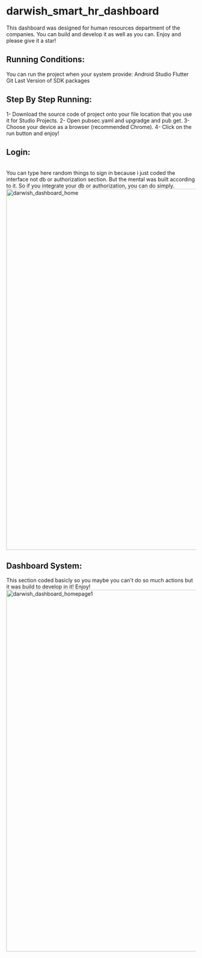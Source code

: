 # darwish_smart_hr_dashboard
This dashboard was designed for human resources department of the companies. You can build and develop it as well as you can. Enjoy and please give it a star!

<h2>Running Conditions:</h2>
You can run the project when your system provide:
Android Studio
Flutter
Git
Last Version of SDK packages

<h2>Step By Step Running:</h2>
1- Download the source code of project onto your file location that you use it for Studio Projects.
2- Open pubsec.yaml and upgradge and pub get.
3- Choose your device as a browser (recommended Chrome).
4- Click on the run button and enjoy!

<h2>Login:</h2>
<br />
You can type here random things to sign in because i just coded the interface not db or authorization section. But the mental was built according to it. So if you integrate your db or authorization, you can do simply.

<img width="958" alt="darwish_dashboard_home" src="https://github.com/imsamiinci/darwish_smart_hr_dashboard/assets/121817506/b163afe4-dfb7-4bc7-aa1b-2f8577563b54">

<h2>Dashboard System:</h2>
This section coded basicly so you maybe you can't do so much actions but it was build to develop in it! Enjoy!

<img width="960" alt="darwish_dashboard_homepage1" src="https://github.com/imsamiinci/darwish_smart_hr_dashboard/assets/121817506/dcc83b5e-8b38-43d3-a719-76b606ffc4e1">


